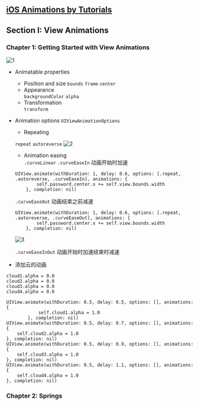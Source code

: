 [iOS Animations by Tutorials](https://store.raywenderlich.com/products/ios-animations-by-tutorials)
--------



## Section I: View Animations

### Chapter 1: Getting Started with View Animations

![1]()
- Animatable properties
	* Position and size
	`bounds`  `frame` `center`
	* Appearance  
	`backgroundColor`  `alpha`
	* Transformation  
	`transform`

- Animation options
`UIViewAnimationOptions`
	* Repeating  

	`repeat`  `autoreverse`
	![2]()

	* Animation easing  
	`.curveLinear`
	`.curveEaseIn`	  动画开始时加速

	```
	UIView.animate(withDuration: 1, delay: 0.6, options: [.repeat, .autoreverse, .curveEaseIn], animations: {
            self.password.center.x += self.view.bounds.width
        }, completion: nil)
    ```

	`.curveEaseOut`   动画结束之前减速 

	```
	UIView.animate(withDuration: 1, delay: 0.6, options: [.repeat, .autoreverse, .curveEaseOut], animations: {
            self.password.center.x += self.view.bounds.width
        }, completion: nil)
    ```

     ![3]()

	`.curveEaseInOut`  动画开始时加速结束时减速

- 添加云的动画
```
cloud1.alpha = 0.0
cloud2.alpha = 0.0
cloud3.alpha = 0.0
cloud4.alpha = 0.0
```

```
UIView.animate(withDuration: 0.5, delay: 0.5, options: [], animations: {
            self.cloud1.alpha = 1.0
        }, completion: nil)
UIView.animate(withDuration: 0.5, delay: 0.7, options: [], animations: {
    self.cloud2.alpha = 1.0
}, completion: nil)
UIView.animate(withDuration: 0.5, delay: 0.9, options: [], animations: {
    self.cloud3.alpha = 1.0
}, completion: nil)
UIView.animate(withDuration: 0.5, delay: 1.1, options: [], animations: {
    self.cloud4.alpha = 1.0
}, completion: nil)
```
	

### Chapter 2: Springs

   


